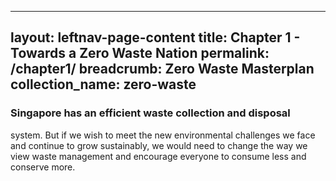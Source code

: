 
---
layout: leftnav-page-content
title: Chapter 1 - Towards a Zero Waste Nation
permalink: /chapter1/
breadcrumb: Zero Waste Masterplan 
collection_name: zero-waste
---

### Singapore has an efficient waste collection and disposal
system. But if we wish to meet the new environmental
challenges we face and continue to grow sustainably, we
would need to change the way we view waste management
and encourage everyone to consume less and conserve more.
